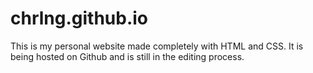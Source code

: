 # chrlng.github.io
This is my personal website made completely with HTML and CSS. It is being hosted on Github and is still in the editing process.
